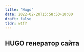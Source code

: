 ```yaml
---
title: "Hugo"
date: 2022-02-20T15:58:53+10:00
draft: false
tldr: wtf?
---
```

## HUGO генератор сайта
